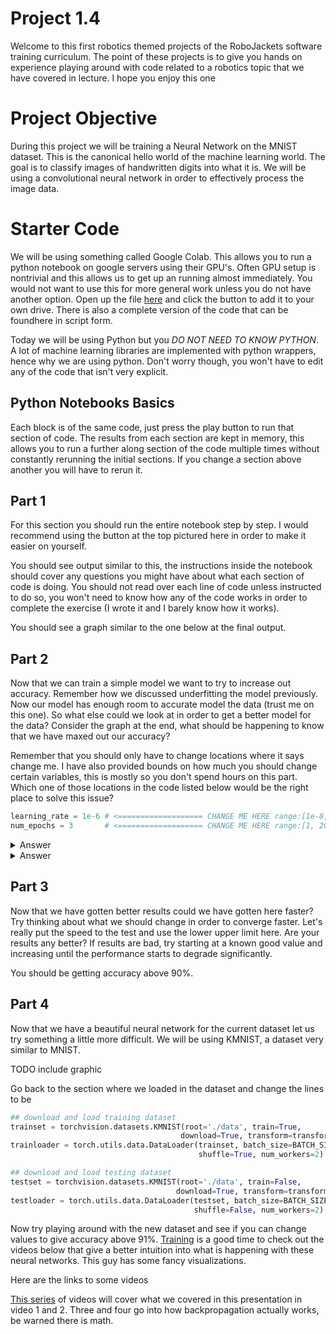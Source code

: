 # Project 1.4
Welcome to this first robotics themed projects of the RoboJackets software training
curriculum. The point of these projects is to give you hands on experience playing
around with code related to a robotics topic that we have covered in lecture.
I hope you enjoy this one

# Project Objective
During this project we will be training a Neural Network on the MNIST dataset.
This is the canonical hello world of the machine learning world. The goal is to
classify images of handwritten digits into what it is. We will be using a
convolutional neural network in order to effectively process the image data.

# Starter Code
We will be using something called Google Colab. This allows you to run a python notebook
on google servers using their GPU's. Often GPU setup is nontrivial and this allows us to
get up an running almost immediately. You would not want to use this for more general
work unless you do not have another option. Open up the file [here](https://colab.research.google.com/drive/1IihcgCl13Nbui1NNhlwiv4ekWD808CRI?usp=sharing)
and click the button to add it to your own drive. There is also a complete
version of the code that can be foundhere in script form.

Today we will be using Python but you *DO NOT NEED TO KNOW PYTHON*. A lot of machine
learning libraries are implemented with python wrappers, hence why we are using python.
Don't worry though, you won't have to edit any of the code that isn't very explicit.

## Python Notebooks Basics

Each block is of the same code, just press the play button to run that section of code.
The results from each section are kept in memory, this allows you to run a further
along section of the code multiple times without constantly rerunning the initial sections.
If you change a section above another you will have to rerun it.

## Part 1
For this section you should run the entire notebook step by step. I would recommend
using the button at the top pictured here in order to make it easier on yourself.

You should see output similar to this, the instructions inside the notebook should
cover any questions you might have about what each section of code is doing.
You should not read over each line of code unless instructed to do so, you won't
need to know how any of the code works in order to complete the exercise (I wrote
it and I barely know how it works).

You should see a graph similar to the one below at the final output.

## Part 2
Now that we can train a simple model we want to try to increase out accuracy. Remember
how we discussed underfitting the model previously. Now our model has enough room to
accurate model the data (trust me on this one). So what else could we look at in order to
get a better model for the data? Consider the graph at the end, what should be
happening to know that we have maxed out our accuracy?

Remember that you should only have to change locations where it says change me.
I have also provided bounds on how much you should change certain variables, this
is mostly so you don't spend hours on this part.
Which one of those locations in the code listed below would be the right place
to solve this issue?

````python
learning_rate = 1e-6 # <=================== CHANGE ME HERE range:[1e-8, 1e-1]
num_epochs = 3       # <=================== CHANGE ME HERE range:[1, 20]
````

<details>
  <summary>Answer</summary>
    That graph tells me that we should be training for longer, out error curve
    has not leveled out yet, maybe just increasing
    the number of epochs would significantly improve out network.
</details>

<details>
  <summary>Answer</summary>
    That graph tells me that we should be training for longer, out error curve
    has not leveled out yet, maybe just increasing
    the number of epochs would significantly improve out network.
</details>

## Part 3
Now that we have gotten better results could we have gotten here faster? Try
thinking about what we should change in order to converge faster. Let's really put
the speed to the test and use the lower upper limit here. Are your results any better?
If results are bad, try starting at a known good value and increasing until
the performance starts to degrade significantly.

You should be getting accuracy above 90%.

## Part 4
Now that we have a beautiful neural network for the current dataset let us try
something a little more difficult. We will be using KMNIST, a dataset very similar to MNIST.

TODO include graphic

Go back to the section where we loaded in the dataset and change the lines to be

````python
## download and load training dataset
trainset = torchvision.datasets.KMNIST(root='./data', train=True,
                                      download=True, transform=transform)
trainloader = torch.utils.data.DataLoader(trainset, batch_size=BATCH_SIZE,
                                          shuffle=True, num_workers=2)

## download and load testing dataset
testset = torchvision.datasets.KMNIST(root='./data', train=False,
                                     download=True, transform=transform)
testloader = torch.utils.data.DataLoader(testset, batch_size=BATCH_SIZE,
                                         shuffle=False, num_workers=2)
````

Now try playing around with the new dataset and see if you can change values
to give accuracy above 91%.
[Training](https://www.google.com/url?sa=i&url=https%3A%2F%2Fwww.reddit.com%2Fr%2FProgrammerHumor%2Fcomments%2F9cu51a%2Fshamelessly_stolen_from_xkcd_credit_where_is_due%2F&psig=AOvVaw00gXQw1TnbHykteNddM-rV&ust=1599439002194000&source=images&cd=vfe&ved=0CAIQjRxqFwoTCNjm5-Ck0-sCFQAAAAAdAAAAABAg)
is a good time to check out the videos below
that give a better intuition into what is happening with these neural networks. This
guy has some fancy visualizations.

Here are the links to some videos

[This series](https://www.youtube.com/watch?v=aircAruvnKk&list=PLZHQObOWTQDNU6R1_67000Dx_ZCJB-3pi)
of videos will cover what we covered in this presentation in video 1 and 2.
Three and four go into how backpropagation actually works, be warned there is math.


